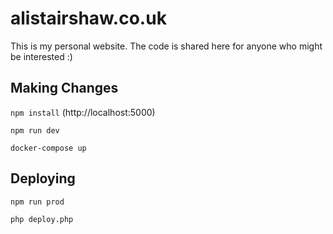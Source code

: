# alistairshaw.co.uk
This is my personal website. The code is shared here for anyone who might be interested :)

## Making Changes

`npm install` (http://localhost:5000)

`npm run dev`

`docker-compose up`

## Deploying

`npm run prod`

`php deploy.php`